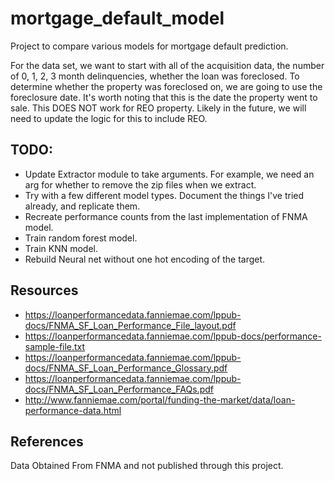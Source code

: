 # mortgage_default_model
Project to compare various models for mortgage default prediction.

For the data set, we want to start with all of the acquisition data, the 
number of 0, 1, 2, 3 month delinquencies, whether the loan was foreclosed. 
To determine whether the property was foreclosed on, we are going to use the
foreclosure date. It's worth noting that this is the date the property went to
sale. This DOES NOT work for REO property. Likely in the future, we will need
to update the logic for this to include REO. 

## TODO:
* Update Extractor module to take arguments. For example, we need an arg for
whether to remove the zip files when we extract.
* Try with a few different model types. Document the things I've tried already,
and replicate them.
* Recreate performance counts from the last implementation of FNMA model.
* Train random forest model. 
* Train KNN model. 
* Rebuild Neural net without one hot encoding of the target. 

## Resources
* https://loanperformancedata.fanniemae.com/lppub-docs/FNMA_SF_Loan_Performance_File_layout.pdf
* https://loanperformancedata.fanniemae.com/lppub-docs/performance-sample-file.txt
* https://loanperformancedata.fanniemae.com/lppub-docs/FNMA_SF_Loan_Performance_Glossary.pdf
* https://loanperformancedata.fanniemae.com/lppub-docs/FNMA_SF_Loan_Performance_FAQs.pdf
* http://www.fanniemae.com/portal/funding-the-market/data/loan-performance-data.html

## References
Data Obtained From FNMA and not published through this project.
